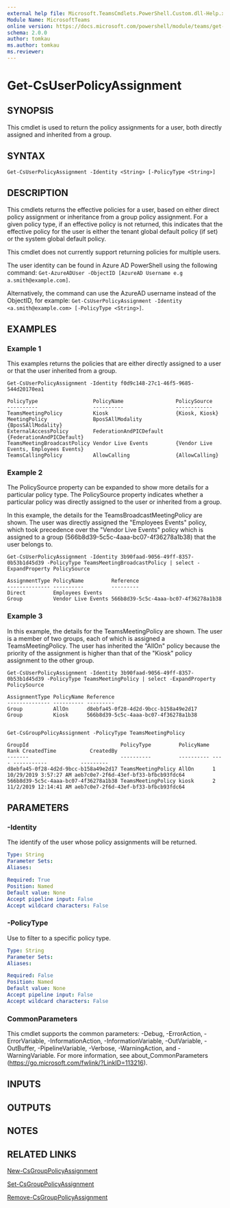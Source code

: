 ```yaml
---
external help file: Microsoft.TeamsCmdlets.PowerShell.Custom.dll-Help.xml
Module Name: MicrosoftTeams
online version: https://docs.microsoft.com/powershell/module/teams/get-csuserpolicyassignment
schema: 2.0.0
author: tomkau
ms.author: tomkau
ms.reviewer:
---
```


# Get-CsUserPolicyAssignment

## SYNOPSIS

This cmdlet is used to return the policy assignments for a user, both directly assigned and inherited from a group.

## SYNTAX

```
Get-CsUserPolicyAssignment -Identity <String> [-PolicyType <String>]
```

## DESCRIPTION
This cmdlets returns the effective policies for a user, based on either direct policy assignment or inheritance from a group policy assignment.  For a given policy type, if an effective policy is not returned, this indicates that the effective policy for the user is either the tenant global default policy (if set) or the system global default policy.

This cmdlet does not currently support returning policies for multiple users.

The user identity can be found in Azure AD PowerShell using the following command: `Get-AzureADUser -ObjectID [AzureAD Username e.g a.smith@example.com]`.

Alternatively, the command can use the AzureAD username instead of the ObjectID, for example: `Get-CsUserPolicyAssignment -Identity <a.smith@example.com> [-PolicyType <String>]`.

## EXAMPLES

### Example 1
This examples returns the policies that are either directly assigned to a user or that the user inherited from a group.

```
Get-CsUserPolicyAssignment -Identity f0d9c148-27c1-46f5-9685-544d20170ea1

PolicyType                  PolicyName                 PolicySource
----------                  ----------                 ------------
TeamsMeetingPolicy          Kiosk                      {Kiosk, Kiosk}
MeetingPolicy               BposSAllModality           {BposSAllModality}
ExternalAccessPolicy        FederationAndPICDefault    {FederationAndPICDefault}
TeamsMeetingBroadcastPolicy Vendor Live Events         {Vendor Live Events, Employees Events}
TeamsCallingPolicy          AllowCalling               {AllowCalling}
```

### Example 2
The PolicySource property can be expanded to show  more details for a particular policy type.  The PolicySource property indicates whether a particular policy was directly assigned to the user or inherited from a group.

In this example, the details for the TeamsBroadcastMeetingPolicy are shown. The user was directly assigned the "Employees Events" policy, which took precedence over the "Vendor Live Events" policy which is assigned to a group (566b8d39-5c5c-4aaa-bc07-4f36278a1b38) that the user belongs to.

```
Get-CsUserPolicyAssignment -Identity 3b90faad-9056-49ff-8357-0b53b1d45d39 -PolicyType TeamsMeetingBroadcastPolicy | select -ExpandProperty PolicySource

AssignmentType PolicyName         Reference
-------------- ----------         ---------
Direct         Employees Events
Group          Vendor Live Events 566b8d39-5c5c-4aaa-bc07-4f36278a1b38
```

### Example 3
In this example, the details for the TeamsMeetingPolicy are shown. The user is a member of two groups, each of which is assigned a TeamsMeetingPolicy.  The user has inherited the "AllOn" policy because the priority of the assignment is higher than that of the "Kiosk" policy assignment to the other group.

```
Get-CsUserPolicyAssignment -Identity 3b90faad-9056-49ff-8357-0b53b1d45d39 -PolicyType TeamsMeetingPolicy | select -ExpandProperty PolicySource

AssignmentType PolicyName Reference
-------------- ---------- ---------
Group          AllOn      d8ebfa45-0f28-4d2d-9bcc-b158a49e2d17
Group          Kiosk      566b8d39-5c5c-4aaa-bc07-4f36278a1b38


Get-CsGroupPolicyAssignment -PolicyType TeamsMeetingPolicy

GroupId                              PolicyType         PolicyName Rank CreatedTime           CreatedBy
-------                              ----------         ---------- ---- -----------           ---------
d8ebfa45-0f28-4d2d-9bcc-b158a49e2d17 TeamsMeetingPolicy AllOn      1    10/29/2019 3:57:27 AM aeb7c0e7-2f6d-43ef-bf33-bfbcb93fdc64
566b8d39-5c5c-4aaa-bc07-4f36278a1b38 TeamsMeetingPolicy kiosk      2    11/2/2019 12:14:41 AM aeb7c0e7-2f6d-43ef-bf33-bfbcb93fdc64
```

## PARAMETERS

### -Identity
The identify of the user whose policy assignments will be returned.

```yaml
Type: String
Parameter Sets:
Aliases:

Required: True
Position: Named
Default value: None
Accept pipeline input: False
Accept wildcard characters: False
```

### -PolicyType
Use to filter to a specific policy type.

```yaml
Type: String
Parameter Sets:
Aliases:

Required: False
Position: Named
Default value: None
Accept pipeline input: False
Accept wildcard characters: False
```

### CommonParameters
This cmdlet supports the common parameters: -Debug, -ErrorAction, -ErrorVariable, -InformationAction, -InformationVariable, -OutVariable, -OutBuffer, -PipelineVariable, -Verbose, -WarningAction, and -WarningVariable.
For more information, see about_CommonParameters (https://go.microsoft.com/fwlink/?LinkID=113216).

## INPUTS

## OUTPUTS

## NOTES

## RELATED LINKS

[New-CsGroupPolicyAssignment]()

[Set-CsGroupPolicyAssignment]()

[Remove-CsGroupPolicyAssignment]()
